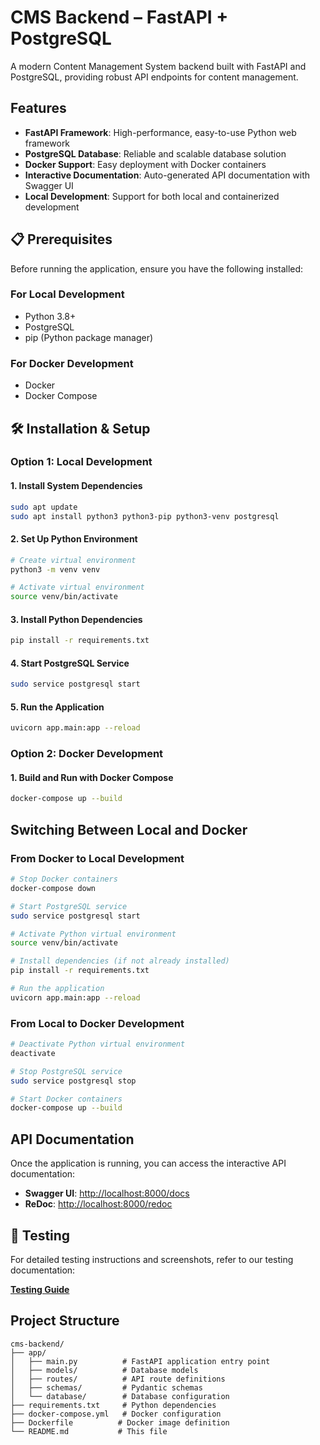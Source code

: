 # CMS Backend – FastAPI + PostgreSQL

A modern Content Management System backend built with FastAPI and PostgreSQL, providing robust API endpoints for content management.

##  Features

- **FastAPI Framework**: High-performance, easy-to-use Python web framework
- **PostgreSQL Database**: Reliable and scalable database solution
- **Docker Support**: Easy deployment with Docker containers
- **Interactive Documentation**: Auto-generated API documentation with Swagger UI
- **Local Development**: Support for both local and containerized development

## 📋 Prerequisites

Before running the application, ensure you have the following installed:

### For Local Development
- Python 3.8+
- PostgreSQL
- pip (Python package manager)

### For Docker Development
- Docker
- Docker Compose

## 🛠️ Installation & Setup

### Option 1: Local Development

#### 1. Install System Dependencies
```bash
sudo apt update
sudo apt install python3 python3-pip python3-venv postgresql
```

#### 2. Set Up Python Environment
```bash
# Create virtual environment
python3 -m venv venv

# Activate virtual environment
source venv/bin/activate
```

#### 3. Install Python Dependencies
```bash
pip install -r requirements.txt
```

#### 4. Start PostgreSQL Service
```bash
sudo service postgresql start
```

#### 5. Run the Application
```bash
uvicorn app.main:app --reload
```

### Option 2: Docker Development

#### 1. Build and Run with Docker Compose
```bash
docker-compose up --build
```

##  Switching Between Local and Docker

### From Docker to Local Development
```bash
# Stop Docker containers
docker-compose down

# Start PostgreSQL service
sudo service postgresql start

# Activate Python virtual environment
source venv/bin/activate

# Install dependencies (if not already installed)
pip install -r requirements.txt

# Run the application
uvicorn app.main:app --reload
```

### From Local to Docker Development
```bash
# Deactivate Python virtual environment
deactivate

# Stop PostgreSQL service
sudo service postgresql stop

# Start Docker containers
docker-compose up --build
```

##  API Documentation

Once the application is running, you can access the interactive API documentation:

- **Swagger UI**: [http://localhost:8000/docs](http://localhost:8000/docs)
- **ReDoc**: [http://localhost:8000/redoc](http://localhost:8000/redoc)

## 🧪 Testing

For detailed testing instructions and screenshots, refer to our testing documentation:

 **[Testing Guide](https://docs.google.com/document/d/157_cWXomIAysrlkAUxy-9UQ1BGn37t3vozI045XUwZI/edit?tab=t.0)**

##  Project Structure

```
cms-backend/
├── app/
│   ├── main.py          # FastAPI application entry point
│   ├── models/          # Database models
│   ├── routes/          # API route definitions
│   ├── schemas/         # Pydantic schemas
│   └── database/        # Database configuration
├── requirements.txt     # Python dependencies
├── docker-compose.yml   # Docker configuration
├── Dockerfile          # Docker image definition
└── README.md           # This file
```
